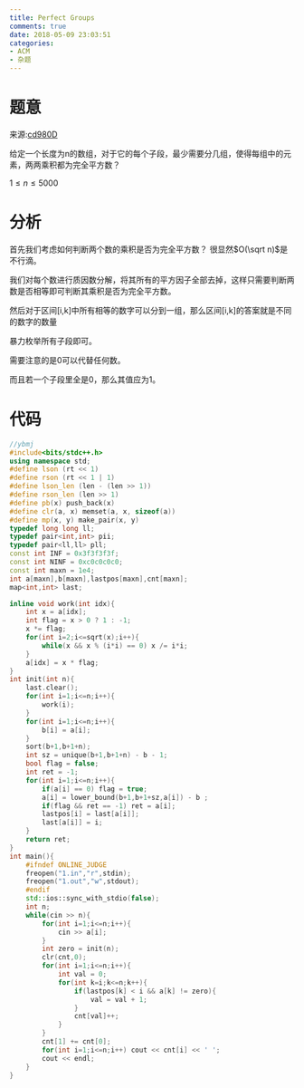 ```yaml
---
title: Perfect Groups
comments: true
date: 2018-05-09 23:03:51
categories:
- ACM
- 杂题
---
```


# 题意
来源:[cd980D](http://codeforces.com/contest/980/problem/D)

给定一个长度为n的数组，对于它的每个子段，最少需要分几组，使得每组中的元素，两两乘积都为完全平方数？

$1 \leq n \leq 5000$
# 分析
首先我们考虑如何判断两个数的乘积是否为完全平方数？ 很显然$O(\sqrt n)$是不行滴。

我们对每个数进行质因数分解，将其所有的平方因子全部去掉，这样只需要判断两数是否相等即可判断其乘积是否为完全平方数。

然后对于区间[i,k]中所有相等的数字可以分到一组，那么区间[i,k]的答案就是不同的数字的数量

暴力枚举所有子段即可。

需要注意的是0可以代替任何数。

而且若一个子段里全是0，那么其值应为1。
# 代码
```cpp
//ybmj
#include<bits/stdc++.h>
using namespace std;
#define lson (rt << 1)
#define rson (rt << 1 | 1)
#define lson_len (len - (len >> 1))
#define rson_len (len >> 1)
#define pb(x) push_back(x)
#define clr(a, x) memset(a, x, sizeof(a))
#define mp(x, y) make_pair(x, y)
typedef long long ll;
typedef pair<int,int> pii;
typedef pair<ll,ll> pll;
const int INF = 0x3f3f3f3f;
const int NINF = 0xc0c0c0c0;
const int maxn = 1e4; 
int a[maxn],b[maxn],lastpos[maxn],cnt[maxn];
map<int,int> last;

inline void work(int idx){
    int x = a[idx];
    int flag = x > 0 ? 1 : -1;
    x *= flag;
    for(int i=2;i<=sqrt(x);i++){
        while(x && x % (i*i) == 0) x /= i*i;
    }
    a[idx] = x * flag;
}
int init(int n){
    last.clear();
    for(int i=1;i<=n;i++){
        work(i);
    }
    for(int i=1;i<=n;i++){
        b[i] = a[i];
    }
    sort(b+1,b+1+n);
    int sz = unique(b+1,b+1+n) - b - 1;
    bool flag = false;
    int ret = -1;
    for(int i=1;i<=n;i++){
        if(a[i] == 0) flag = true;
        a[i] = lower_bound(b+1,b+1+sz,a[i]) - b ;
        if(flag && ret == -1) ret = a[i];
        lastpos[i] = last[a[i]];
        last[a[i]] = i;
    }
    return ret;
}
int main(){
    #ifndef ONLINE_JUDGE
    freopen("1.in","r",stdin);
    freopen("1.out","w",stdout);
    #endif
    std::ios::sync_with_stdio(false);
    int n;
    while(cin >> n){
        for(int i=1;i<=n;i++){
            cin >> a[i];
        }
        int zero = init(n);
        clr(cnt,0);
        for(int i=1;i<=n;i++){
            int val = 0;
            for(int k=i;k<=n;k++){
                if(lastpos[k] < i && a[k] != zero){
                    val = val + 1;
                }
                cnt[val]++;
            }
        }
        cnt[1] += cnt[0];
        for(int i=1;i<=n;i++) cout << cnt[i] << ' ';
        cout << endl;
    }
}
```
